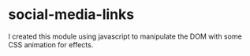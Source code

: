 social-media-links
==================

I created this module using javascript to manipulate the DOM with some CSS animation for effects.
